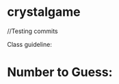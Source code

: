 # crystalgame

//Testing commits

Class guideline:
  
  <!DOCTYPE html>
<html>
<head>
  <title>simple crystal game</title>

  <style type="text/css">

    .crystal-image {
      width: 300px;
      height: 300px;
    }
  </style>

</head>
<body>

  <h1>Number to Guess: <span id="number-to-guess"></span></h1>

  <!-- Note that this div is now empty. We will fill it dynamically -->
  <div id="crystals">
  </div>

  <!-- JAVASCRIPT  -->
  <!-- ========================================= -->
  <script type="text/javascript" src="https://cdnjs.cloudflare.com/ajax/libs/jquery/3.2.1/jquery.min.js"></script>

  <script type="text/javascript">

  var targetNumber = 53;

  $("#number-to-guess").text(targetNumber);

  var counter = 0;

  // Now for the hard part. Creating multiple crystals each with their own unique number value.

  // We begin by expanding our array to include four options.
  var numberOptions = [10, 5, 3, 7];

  // Next we create a for loop to create crystals for every numberOption.
  for (var i = 0; i < numberOptions.length; i++) {

    // For each iteration, we will create an imageCrystal
    var imageCrystal = $("<img>");

    // First each crystal will be given the class ".crystal-image".
    // This will allow the CSS to take effect.
    imageCrystal.addClass("crystal-image");

    // Each imageCrystal will be given a src link to the crystal image
    imageCrystal.attr("src", "http://cdn.playbuzz.com/cdn/35910209-2844-45c0-b099-f4d82878d54f/00261fda-4062-4096-81fd-8cf96b9034e8.jpg");

    // Each imageCrystal will be given a data attribute called data-crystalValue.
    // This data attribute will be set equal to the array value.
    imageCrystal.attr("data-crystalvalue", numberOptions[i]);

    // Lastly, each crystal image (with all it classes and attributes) will get added to the page.
    $("#crystals").append(imageCrystal);
  }

  // This time, our click event applies to every single crystal on the page. Not just one.
  $(".crystal-image").on("click", function() {

    // Determining the crystal's value requires us to extract the value from the data attribute.
    // Using the $(this) keyword specifies that we should be extracting the crystal value of the clicked crystal.
    // Using the .attr("data-crystalvalue") allows us to grab the value out of the "data-crystalvalue" attribute.
    // Since attributes on HTML elements are strings, we must convert it to an integer before adding to the counter

    var crystalValue = ($(this).attr("data-crystalvalue"));
    crystalValue = parseInt(crystalValue);
    // We then add the crystalValue to the user's "counter" which is a global variable.
    // Every click, from every crystal adds to the global counter.
    counter += crystalValue;

    // All of the same game win-lose logic applies. So the rest remains unchanged.
    alert("New score: " + counter);

    if (counter === targetNumber) {
      alert("You win!");
    }

    else if (counter >= targetNumber) {
      alert("You lose!!");
    }

  });

  </script>
</body>
</html>
